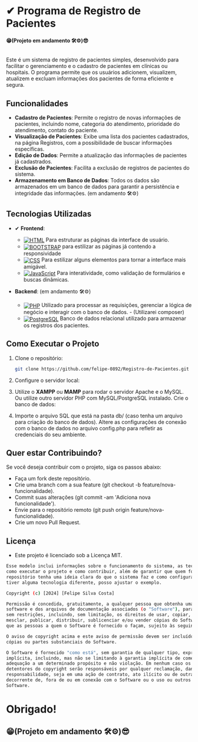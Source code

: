 
# ✔ Programa de Registro de Pacientes
#### 😁(Projeto em andamento 🛠⚙)😎
##
##
  Este é um sistema de registro de pacientes simples, desenvolvido para facilitar o
  gerenciamento e o cadastro de pacientes em clínicas ou hospitais. O programa permite que
  os usuários adicionem, visualizem, atualizem e excluam informações dos pacientes de
  forma eficiente e segura.

## Funcionalidades

- **Cadastro de Pacientes**: Permite o registro de novas informações de pacientes, incluindo nome, categoria do atendimento, prioridade do atendimento, contato do paciente.
- **Visualização de Pacientes**: Exibe uma lista dos pacientes cadastrados, na página Registros, com a possibilidade de buscar informações específicas.
- **Edição de Dados**: Permite a atualização das informações de pacientes já cadastrados.
- **Exclusão de Pacientes**: Facilita a exclusão de registros de pacientes do sistema.
- **Armazenamento em Banco de Dados**: Todos os dados são armazenados em um banco de dados para garantir a persistência e integridade das informações. (em andamento 🛠⚙)

## Tecnologias Utilizadas

- ✔ **Frontend**:
  - <a href="#" target="_blank"><img align="center" alt="HTML" src="https://img.shields.io/badge/html5-%23E34F26.svg?style=for-the-badge&logo=html5&logoColor=white"></a> Para estruturar as páginas da interface de usuário.
  - <a href="#" target="_blank"><img align="center" alt="BOOTSTRAP" src="https://img.shields.io/badge/bootstrap-%238511FA.svg?style=for-the-badge&logo=bootstrap&logoColor=white"></a> para estilizar as páginas já contendo a responsividade
  - <a href="#" target="_blank"><img align="center" alt="CSS" src="https://img.shields.io/badge/css3-%231572B6.svg?style=for-the-badge&logo=css3&logoColor=white"></a> Para estilizar alguns elementos para tornar a interface mais amigável.
  - <a href="#" target="_blank"><img align="center" alt="JavaScript" src="https://img.shields.io/badge/javascript-%23323330.svg?style=for-the-badge&logo=javascript&logoColor=%23F7DF1E"></a> Para interatividade, como validação de formulários e buscas dinâmicas.
  
- **Backend**: (em andamento 🛠⚙)
  - <a href="#" target="_blank"><img align="center" alt="PHP" src="https://img.shields.io/badge/php-%23777BB4.svg?style=for-the-badge&logo=php&logoColor=white"></a> Utilizado para processar as requisições, gerenciar a lógica de negócio e interagir com o banco de dados. - (Utilizarei composer)
  - <a href="#" target="_blank"><img align="center" alt="PostgreSQL" src="https://img.shields.io/badge/postgres-%23316192.svg?style=for-the-badge&logo=postgresql&logoColor=white"></a> Banco de dados relacional utilizado para armazenar os registros dos pacientes.

## Como Executar o Projeto

1. Clone o repositório: 


   ```bash
   git clone https://github.com/felipe-0892/Registro-de-Pacientes.git

2. Configure o servidor local:

3. Utilize o **XAMPP** ou **MAMP** para rodar o servidor Apache e o MySQL.
Ou utilize outro servidor PHP com MySQL/PostgreSQL instalado.
Crie o banco de dados:

4. Importe o arquivo SQL que está na pasta db/ (caso tenha um arquivo para criação do banco de dados). Altere as configurações de conexão com o banco de dados no arquivo config.php para refletir as credenciais do seu ambiente.

## Quer estar Contribuindo?

Se você deseja contribuir com o projeto, siga os passos abaixo:

- Faça um fork deste repositório.
- Crie uma branch com a sua feature (git checkout -b feature/nova-funcionalidade).
- Commit suas alterações (git commit -am 'Adiciona nova funcionalidade').
- Envie para o repositório remoto (git push origin feature/nova-funcionalidade).
- Crie um novo Pull Request.

## Licença

  - Este projeto é licenciado sob a Licença MIT.
  ```bash
  Esse modelo inclui informações sobre o funcionamento do sistema, as tecnologias usadas,
  como executar o projeto e como contribuir, além de garantir que quem for usar o
  repositório tenha uma ideia clara do que o sistema faz e como configurá-lo. Se você
  tiver alguma tecnologia diferente, posso ajustar o exemplo.

  Copyright (c) [2024] [Felipe Silva Costa]

  Permissão é concedida, gratuitamente, a qualquer pessoa que obtenha uma cópia deste
  software e dos arquivos de documentação associados (o "Software"), para usar o Software
  sem restrições, incluindo, sem limitação, os direitos de usar, copiar, modificar,
  mesclar, publicar, distribuir, sublicenciar e/ou vender cópias do Software, e permitir
  que as pessoas a quem o Software é fornecido o façam, sujeito às seguintes condições:

  O aviso de copyright acima e este aviso de permissão devem ser incluídos em todas as
  cópias ou partes substanciais do Software.

  O Software é fornecido "como está", sem garantia de qualquer tipo, expressa ou
  implícita, incluindo, mas não se limitando à garantia implícita de comercialização,
  adequação a um determinado propósito e não violação. Em nenhum caso os autores ou
  detentores do copyright serão responsáveis por qualquer reclamação, dano ou outra
  responsabilidade, seja em uma ação de contrato, ato ilícito ou de outra forma,
  decorrente de, fora de ou em conexão com o Software ou o uso ou outros negócios no
  Software.
```

# **Obrigado!**
## 😁(Projeto em andamento 🛠⚙)😎
